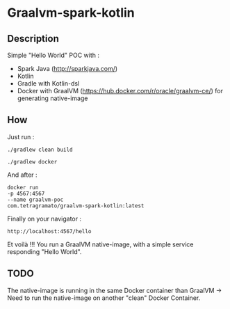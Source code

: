 # Graalvm-spark-kotlin

## Description

Simple "Hello World" POC with :

- Spark Java (http://sparkjava.com/)
- Kotlin
- Gradle with Kotlin-dsl
- Docker with GraalVM (https://hub.docker.com/r/oracle/graalvm-ce/) for generating native-image

## How

Just run :

```
./gradlew clean build  

./gradlew docker
```

And after :

```
docker run
-p 4567:4567
--name graalvm-poc
com.tetragramato/graalvm-spark-kotlin:latest 
```

Finally on your navigator :

```
http://localhost:4567/hello
```

Et voilà !!! You run a GraalVM native-image, with a simple service responding "Hello World".

## TODO

The native-image is running in the same Docker container than GraalVM -> Need to run the native-image on another "clean" Docker Container.
